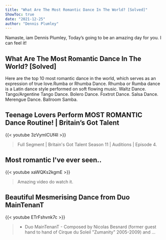 ```yaml
---
title: "What Are The Most Romantic Dance In The World? [Solved]"
ShowToc: true 
date: "2021-12-25"
author: "Dennis Plumley" 
---
```


Namaste, iam Dennis Plumley, Today’s going to be an amazing day for you. I can feel it!
## What Are The Most Romantic Dance In The World? [Solved]
 Here are the top 10 most romantic dance in the world, which serves as an expression of true love.Rumba or Rhumba Dance. Rhumba or Rumba dance is a Latin dance style performed on soft flowing music. 
 Waltz Dance. 
 Tango/Argentine Tango Dance. 
 Bolero Dance. 
 Foxtrot Dance. 
 Salsa Dance. 
 Merengue Dance. 
 Ballroom Samba.

## Teenage Lovers Perform MOST ROMANTIC Dance Routine! | Britain’s Got Talent
{{< youtube 3zVymICUf4I >}}
>Full Segment | Britain's Got Talent Season 11 | Auditions | Episode 4.

## Most romantic I've ever seen..
{{< youtube xaWQKs2kgmE >}}
>Amazing video do watch it.

## Beautiful Mesmerising Dance from Duo MainTenanT
{{< youtube ETrFshvnk7c >}}
>- Duo MainTenanT - Composed by Nicolas Besnard (former guest hand to hand of Cirque du Soleil "Zumanity" 2005-2009) and ...

